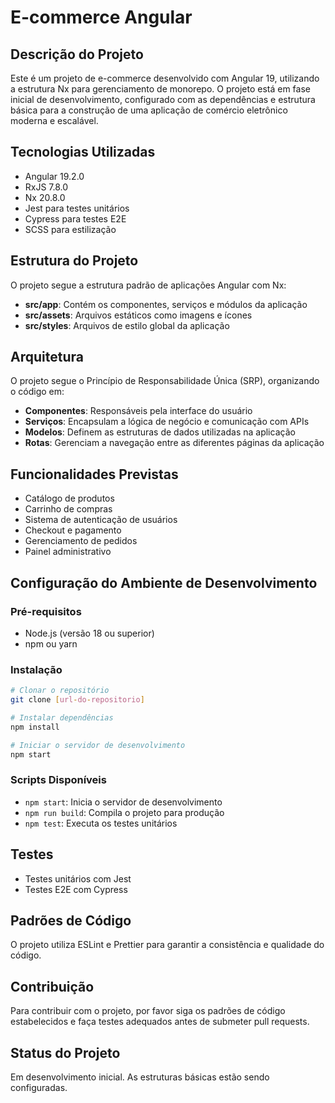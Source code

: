 # E-commerce Angular

## Descrição do Projeto

Este é um projeto de e-commerce desenvolvido com Angular 19, utilizando a estrutura Nx para gerenciamento de monorepo. O projeto está em fase inicial de desenvolvimento, configurado com as dependências e estrutura básica para a construção de uma aplicação de comércio eletrônico moderna e escalável.

## Tecnologias Utilizadas

- Angular 19.2.0
- RxJS 7.8.0
- Nx 20.8.0
- Jest para testes unitários
- Cypress para testes E2E
- SCSS para estilização

## Estrutura do Projeto

O projeto segue a estrutura padrão de aplicações Angular com Nx:

- **src/app**: Contém os componentes, serviços e módulos da aplicação
- **src/assets**: Arquivos estáticos como imagens e ícones
- **src/styles**: Arquivos de estilo global da aplicação

## Arquitetura

O projeto segue o Princípio de Responsabilidade Única (SRP), organizando o código em:

- **Componentes**: Responsáveis pela interface do usuário
- **Serviços**: Encapsulam a lógica de negócio e comunicação com APIs
- **Modelos**: Definem as estruturas de dados utilizadas na aplicação
- **Rotas**: Gerenciam a navegação entre as diferentes páginas da aplicação

## Funcionalidades Previstas

- Catálogo de produtos
- Carrinho de compras
- Sistema de autenticação de usuários
- Checkout e pagamento
- Gerenciamento de pedidos
- Painel administrativo

## Configuração do Ambiente de Desenvolvimento

### Pré-requisitos

- Node.js (versão 18 ou superior)
- npm ou yarn

### Instalação

```bash
# Clonar o repositório
git clone [url-do-repositorio]

# Instalar dependências
npm install

# Iniciar o servidor de desenvolvimento
npm start
```

### Scripts Disponíveis

- `npm start`: Inicia o servidor de desenvolvimento
- `npm run build`: Compila o projeto para produção
- `npm test`: Executa os testes unitários

## Testes

- Testes unitários com Jest
- Testes E2E com Cypress

## Padrões de Código

O projeto utiliza ESLint e Prettier para garantir a consistência e qualidade do código.

## Contribuição

Para contribuir com o projeto, por favor siga os padrões de código estabelecidos e faça testes adequados antes de submeter pull requests.

## Status do Projeto

Em desenvolvimento inicial. As estruturas básicas estão sendo configuradas.
